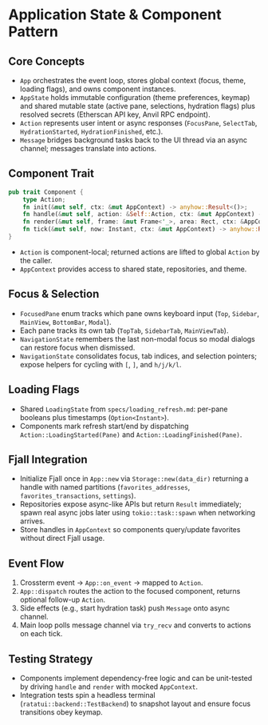 # Application State & Component Pattern

## Core Concepts
- `App` orchestrates the event loop, stores global context (focus, theme, loading flags), and owns component instances.
- `AppState` holds immutable configuration (theme preferences, keymap) and shared mutable state (active pane, selections, hydration flags) plus resolved secrets (Etherscan API key, Anvil RPC endpoint).
- `Action` represents user intent or async responses (`FocusPane`, `SelectTab`, `HydrationStarted`, `HydrationFinished`, etc.).
- `Message` bridges background tasks back to the UI thread via an async channel; messages translate into actions.

## Component Trait
```rust
pub trait Component {
    type Action;
    fn init(&mut self, ctx: &mut AppContext) -> anyhow::Result<()>;
    fn handle(&mut self, action: &Self::Action, ctx: &mut AppContext) -> anyhow::Result<Option<Action>>;
    fn render(&mut self, frame: &mut Frame<'_>, area: Rect, ctx: &AppContext);
    fn tick(&mut self, now: Instant, ctx: &mut AppContext) -> anyhow::Result<Option<Action>>;
}
```
- `Action` is component-local; returned actions are lifted to global `Action` by the caller.
- `AppContext` provides access to shared state, repositories, and theme.

## Focus & Selection
- `FocusedPane` enum tracks which pane owns keyboard input (`Top`, `Sidebar`, `MainView`, `BottomBar`, `Modal`).
- Each pane tracks its own tab (`TopTab`, `SidebarTab`, `MainViewTab`).
- `NavigationState` remembers the last non-modal focus so modal dialogs can restore focus when dismissed.
- `NavigationState` consolidates focus, tab indices, and selection pointers; expose helpers for cycling with `[`, `]`, and `h/j/k/l`.

## Loading Flags
- Shared `LoadingState` from `specs/loading_refresh.md`: per-pane booleans plus timestamps (`Option<Instant>`).
- Components mark refresh start/end by dispatching `Action::LoadingStarted(Pane)` and `Action::LoadingFinished(Pane)`.

## Fjall Integration
- Initialize Fjall once in `App::new` via `Storage::new(data_dir)` returning a handle with named partitions (`favorites_addresses`, `favorites_transactions`, `settings`).
- Repositories expose async-like APIs but return `Result` immediately; spawn real async jobs later using `tokio::task::spawn` when networking arrives.
- Store handles in `AppContext` so components query/update favorites without direct Fjall usage.

## Event Flow
1. Crossterm event -> `App::on_event` -> mapped to `Action`.
2. `App::dispatch` routes the action to the focused component, returns optional follow-up `Action`.
3. Side effects (e.g., start hydration task) push `Message` onto async channel.
4. Main loop polls message channel via `try_recv` and converts to actions on each tick.

## Testing Strategy
- Components implement dependency-free logic and can be unit-tested by driving `handle` and `render` with mocked `AppContext`.
- Integration tests spin a headless terminal (`ratatui::backend::TestBackend`) to snapshot layout and ensure focus transitions obey keymap.
